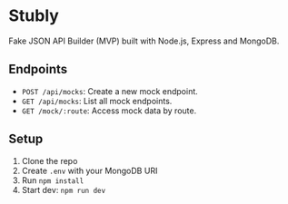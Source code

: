 # Stubly

Fake JSON API Builder (MVP) built with Node.js, Express and MongoDB.

## Endpoints

- `POST /api/mocks`: Create a new mock endpoint.
- `GET /api/mocks`: List all mock endpoints.
- `GET /mock/:route`: Access mock data by route.

## Setup

1. Clone the repo
2. Create `.env` with your MongoDB URI
3. Run `npm install`
4. Start dev: `npm run dev`
